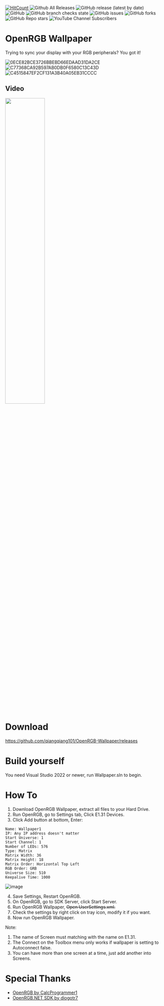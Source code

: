[![HitCount](https://hits.dwyl.com/qiangqiang101/OpenRGB-Wallpaper.svg?style=flat-square&show=unique)](http://hits.dwyl.com/qiangqiang101/OpenRGB-Wallpaper)
![Github All Releases](https://img.shields.io/github/downloads/qiangqiang101/OpenRGB-Wallpaper/total.svg)
![GitHub release (latest by date)](https://img.shields.io/github/v/release/qiangqiang101/OpenRGB-Wallpaper)
![GitHub](https://img.shields.io/github/license/qiangqiang101/OpenRGB-Wallpaper)
![GitHub branch checks state](https://img.shields.io/github/checks-status/qiangqiang101/OpenRGB-Wallpaper/master)
![GitHub issues](https://img.shields.io/github/issues/qiangqiang101/OpenRGB-Wallpaper)
![GitHub forks](https://img.shields.io/github/forks/qiangqiang101/OpenRGB-Wallpaper?style=social)
![GitHub Repo stars](https://img.shields.io/github/stars/qiangqiang101/OpenRGB-Wallpaper?style=social)
![YouTube Channel Subscribers](https://img.shields.io/youtube/channel/subscribers/UCAZlasvEy1euunP1M7nwj5Q?style=social)

# OpenRGB Wallpaper
 Trying to sync your display with your RGB peripherals? You got it!
 
![0ECE82BCE3726BBEBD66EDAAD31DA2CE](https://user-images.githubusercontent.com/11488961/201486325-d19da505-4772-4ead-9985-83800e4a2582.png)
![C77368CA92B597AB0DB0F6580C13C43D](https://user-images.githubusercontent.com/11488961/201486328-6dc75e04-df6c-45e4-95e2-71cc54fbe34a.png)
![C4515847EF2CF131A3B40A05EB31CCCC](https://user-images.githubusercontent.com/11488961/201486330-6346c5ba-2877-40b1-bf58-04e820bb7667.png)

## Video
[<img src="https://i.ytimg.com/vi/kz963sRInoQ/maxresdefault.jpg" width="50%">](https://www.youtube.com/watch?v=kz963sRInoQ "OpenRGB Wallpaper")

# Download
https://github.com/qiangqiang101/OpenRGB-Wallpaper/releases

# Build yourself
You need Visual Studio 2022 or newer, run Wallpaper.sln to begin.

# How To
1. Download OpenRGB Wallpaper, extract all files to your Hard Drive.
2. Run OpenRGB, go to Settings tab, Click E1.31 Devices.
3. Click Add button at bottom, Enter:
```
Name: Wallpaper1
IP: Any IP address doesn't matter
Start Universe: 1
Start Channel: 1
Number of LEDs: 576
Type: Matrix
Matrix Width: 36
Matrix Height: 18
Matrix Order: Horizontal Top Left
RGB Order: GRB
Universe Size: 510
Keepalive Time: 1000
```
![image](https://user-images.githubusercontent.com/11488961/201520080-4f8fc71e-c041-4509-87f4-c31f5819d11f.png)

4. Save Settings, Restart OpenRGB.
5. On OpenRGB, go to SDK Server, click Start Server.
6. Run OpenRGB Wallpaper, ~~Open UserSettings.xml.~~
7. Check the settings by right click on tray icon, modify it if you want.
8. Now run OpenRGB Wallpaper.

Note: 
1. The name of Screen must matching with the name on E1.31.
2. The Connect on the Toolbox menu only works if wallpaper is setting to Autoconnect false.
3. You can have more than one screen at a time, just add another <Screen></Screen> into Screens.

# Special Thanks
- [OpenRGB by CalcProgrammer1](https://gitlab.com/CalcProgrammer1/OpenRGB)
- [OpenRGB.NET SDK by diogotr7](https://github.com/diogotr7/OpenRGB.NET)
